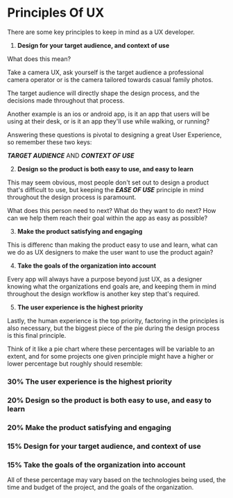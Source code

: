# Principles Of UX 

There are some key principles to keep in mind as a UX developer.

1. **Design for your target audience, and context of use**

What does this mean? 

Take a camera UX, ask yourself is the target audience a professional camera operator or is the camera tailored towards casual family photos.

The target audience will directly shape the design process, and the decisions made throughout that process.

Another example is an ios or android app, is it an app that users will be using at their desk, or is it an app they'll use while walking, or running? 

Answering these questions is pivotal to designing a great User Experience, so remember these two keys:

***TARGET AUDIENCE*** AND ***CONTEXT OF USE***

2. **Design so the product is both easy to use, and easy to learn**

This may seem obvious, most people don't set out to design a product that's difficult to use, but keeping the ***EASE OF USE*** principle in mind throughout the design process is paramount.

What does this person need to next? 
What do they want to do next?
How can we help them reach their goal within the app as easy as possible?

3. **Make the product satisfying and engaging**

This is differenc than making the product easy to use and learn, what can we do as UX designers to make the user want to use the product again?

4. **Take the goals of the organization into account**

Every app will always have a purpose beyond just UX, as a designer knowing what the organizations end goals are, and keeping them in mind throughout the design workflow is another key step that's required.

5. **The user experience is the highest priority**

Lastly, the human experience is the top priority, factoring in the principles is also necessary, but the biggest piece of the pie during the design process is this final principle.

Think of it like a pie chart where these percentages will be variable to an extent, and for some projects one given principle might have a higher or lower percentage but roughly should resemble:

### 30% **The user experience is the highest priority**

### 20% **Design so the product is both easy to use, and easy to learn**

### 20% **Make the product satisfying and engaging**

### 15% **Design for your target audience, and context of use**

### 15% **Take the goals of the organization into account**

All of these percentage may vary based on the technologies being used, the time and budget of the project, and the goals of the organization.

